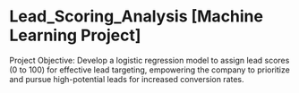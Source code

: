 # Lead_Scoring_Analysis [Machine Learning Project]

Project Objective:
Develop a logistic regression model to assign lead scores (0 to 100) for effective lead targeting, empowering the company to prioritize and pursue high-potential leads for increased conversion rates.
